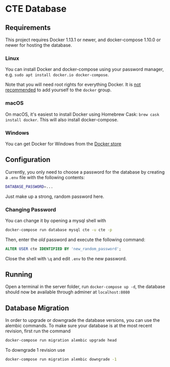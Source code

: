 # CTE Database
## Requirements
This project requires Docker 1.13.1 or newer, and docker-compose 1.10.0 or
newer for hosting the database.

### Linux
You can install Docker and docker-compose using your password manager, e.g.
`sudo apt install docker.io docker-compose`.

Note that you will need root rights for everything Docker. It is
[not recommended][docker-attack-surface] to add yourself to the `docker` group.

### macOS
On macOS, it's easiest to install Docker using Homebrew Cask:
`brew cask install docker`. This will also install docker-compose.


### Windows
You can get Docker for Windows from the [Docker store][docker-windows]

## Configuration
Currently, you only need to choose a password for the database by creating a
`.env` file with the following contents:

```sh
DATABASE_PASSWORD=...
```

Just make up a strong, random password here.

### Changing Password
You can change it by opening a mysql shell with

```sh
docker-compose run database mysql cte -u cte -p
```

Then, enter the *old* password and execute the following command:

```sql
ALTER USER cte IDENTIFIED BY 'new_random_password';
```

Close the shell with `\q` and edit `.env` to the new password.

## Running
Open a terminal in the server folder, run `docker-compose up -d`, the database should now be available through adminer at `localhost:8080`

## Database Migration
In order to upgrade or downgrade the database versions, you can use the alembic commands. To make sure your database is at the most recent revision, first run the command 

```sh
docker-compose run migration alembic upgrade head
```

To downgrade 1 revision use

```sh
docker-compose run migration alembic downgrade -1
```

[docker-install]: https://docs.docker.com/install/
[docker-compose-install]: https://docs.docker.com/compose/install/
[docker-windows]: https://store.docker.com/editions/community/docker-ce-desktop-windows
[docker-attack-surface]: https://docs.docker.com/engine/security/security/#docker-daemon-attack-surface
